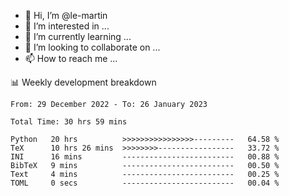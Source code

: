 - 👋 Hi, I’m @le-martin
- 👀 I’m interested in ...
- 🌱 I’m currently learning ...
- 💞️ I’m looking to collaborate on ...
- 📫 How to reach me ...

<!---
Tutorial for using WakaTime stats in GitHub profile: https://github.com/athul/waka-readme
-->

📊 Weekly development breakdown
<!--START_SECTION:waka-->

```text
From: 29 December 2022 - To: 26 January 2023

Total Time: 30 hrs 59 mins

Python   20 hrs          >>>>>>>>>>>>>>>>---------   64.58 %
TeX      10 hrs 26 mins  >>>>>>>>-----------------   33.72 %
INI      16 mins         -------------------------   00.88 %
BibTeX   9 mins          -------------------------   00.50 %
Text     4 mins          -------------------------   00.25 %
TOML     0 secs          -------------------------   00.04 %
```

<!--END_SECTION:waka-->

<!---
le-martin/le-martin is a ✨ special ✨ repository because its `README.md` (this file) appears on your GitHub profile.
You can click the Preview link to take a look at your changes.
--->

